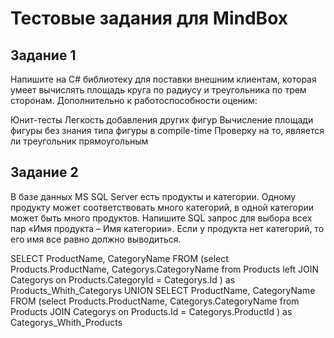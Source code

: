 # Тестовые задания для MindBox
## Задание 1
Напишите на C# библиотеку для поставки внешним клиентам, которая умеет вычислять площадь круга по радиусу и треугольника по трем сторонам. Дополнительно к работоспособности оценим:

Юнит-тесты
Легкость добавления других фигур
Вычисление площади фигуры без знания типа фигуры в compile-time
Проверку на то, является ли треугольник прямоугольным


## Задание 2
В базе данных MS SQL Server есть продукты и категории. Одному продукту может соответствовать много категорий, в одной категории может быть много продуктов. Напишите SQL запрос для выбора всех пар «Имя продукта – Имя категории». Если у продукта нет категорий, то его имя все равно должно выводиться.


SELECT ProductName, CategoryName 
FROM 
(select Products.ProductName, Categorys.CategoryName from Products
left JOIN Categorys on Products.CategoryId = Categorys.Id
) as Products_Whith_Categorys
UNION SELECT ProductName, CategoryName FROM 
(select Products.ProductName, Categorys.CategoryName from Products
JOIN Categorys on Products.Id = Categorys.ProductId
) as Categorys_Whith_Products
